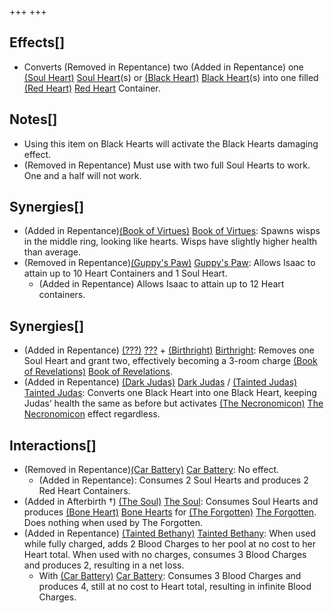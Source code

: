 +++
+++

Effects[]
---------


* Converts (Removed in Repentance) two (Added in Repentance) one [(Soul Heart)](/wiki/Soul_Heart "Soul Heart") [Soul Heart](/wiki/Soul_Heart "Soul Heart")(s) or [(Black Heart)](/wiki/Black_Heart "Black Heart") [Black Heart](/wiki/Black_Heart "Black Heart")(s) into one filled [(Red Heart)](/wiki/Red_Heart "Red Heart") [Red Heart](/wiki/Red_Heart "Red Heart") Container.


Notes[]
-------


* Using this item on Black Hearts will activate the Black Hearts damaging effect.
* (Removed in Repentance) Must use with two full Soul Hearts to work. One and a half will not work.


Synergies[]
-----------


* (Added in Repentance)[(Book of Virtues)](/wiki/Book_of_Virtues "Book of Virtues") [Book of Virtues](/wiki/Book_of_Virtues "Book of Virtues"): Spawns wisps in the middle ring, looking like hearts. Wisps have slightly higher health than average.
* (Removed in Repentance)[(Guppy's Paw)](/wiki/Guppy%27s_Paw "Guppy's Paw") [Guppy's Paw](/wiki/Guppy%27s_Paw "Guppy's Paw"): Allows Isaac to attain up to 10 Heart Containers and 1 Soul Heart.
	+ (Added in Repentance) Allows Isaac to attain up to 12 Heart containers.


Synergies[]
-----------


* (Added in Repentance)  [(???)](/wiki/%3F%3F%3F_(Character) "???") [???](/wiki/%3F%3F%3F_(Character) "??? (Character)") + [(Birthright)](/wiki/Birthright "Birthright") [Birthright](/wiki/Birthright "Birthright"): Removes one Soul Heart and grant two, effectively becoming a 3-room charge [(Book of Revelations)](/wiki/Book_of_Revelations "Book of Revelations") [Book of Revelations](/wiki/Book_of_Revelations "Book of Revelations").
* (Added in Repentance)  [(Dark Judas)](/wiki/Dark_Judas "Dark Judas") [Dark Judas](/wiki/Dark_Judas "Dark Judas") /  [(Tainted Judas)](/wiki/Tainted_Judas "Tainted Judas") [Tainted Judas](/wiki/Tainted_Judas "Tainted Judas"): Converts one Black Heart into one Black Heart, keeping Judas’ health the same as before but activates [(The Necronomicon)](/wiki/The_Necronomicon "The Necronomicon") [The Necronomicon](/wiki/The_Necronomicon "The Necronomicon") effect regardless.


Interactions[]
--------------


* (Removed in Repentance)[(Car Battery)](/wiki/Car_Battery "Car Battery") [Car Battery](/wiki/Car_Battery "Car Battery"): No effect.
	+ (Added in Repentance): Consumes 2 Soul Hearts and produces 2 Red Heart Containers.
* (Added in Afterbirth †)  [(The Soul)](/wiki/The_Soul_(Character) "The Soul") [The Soul](/wiki/The_Soul_(Character) "The Soul (Character)"): Consumes Soul Hearts and produces [(Bone Heart)](/wiki/Bone_Heart "Bone Heart") [Bone Hearts](/wiki/Bone_Heart "Bone Heart") for  [(The Forgotten)](/wiki/The_Forgotten "The Forgotten") [The Forgotten](/wiki/The_Forgotten "The Forgotten"). Does nothing when used by The Forgotten.
* (Added in Repentance) [(Tainted Bethany)](/wiki/Tainted_Bethany "Tainted Bethany") [Tainted Bethany](/wiki/Tainted_Bethany "Tainted Bethany"): When used while fully charged, adds 2 Blood Charges to her pool at no cost to her Heart total. When used with no charges, consumes 3 Blood Charges and produces 2, resulting in a net loss.
	+ With [(Car Battery)](/wiki/Car_Battery "Car Battery") [Car Battery](/wiki/Car_Battery "Car Battery"): Consumes 3 Blood Charges and produces 4, still at no cost to Heart total, resulting in infinite Blood Charges.


